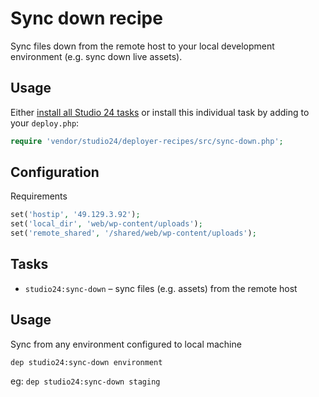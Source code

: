 # Sync down recipe

Sync files down from the remote host to your local development environment (e.g. sync down live assets).

## Usage

Either [install all Studio 24 tasks](../README.md#installation) or install this individual task by adding to your `deploy.php`:

```php
require 'vendor/studio24/deployer-recipes/src/sync-down.php';
```

## Configuration
Requirements
```php
set('hostip', '49.129.3.92');
set('local_dir', 'web/wp-content/uploads');
set('remote_shared', '/shared/web/wp-content/uploads');
```

## Tasks

- `studio24:sync-down` – sync files (e.g. assets) from the remote host

## Usage

Sync from any environment configured to local machine   

```dep studio24:sync-down environment```  

eg:
```dep studio24:sync-down staging```





